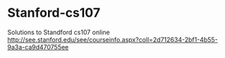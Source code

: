 Stanford-cs107
==============

Solutions to Standford cs107 online http://see.stanford.edu/see/courseinfo.aspx?coll=2d712634-2bf1-4b55-9a3a-ca9d470755ee